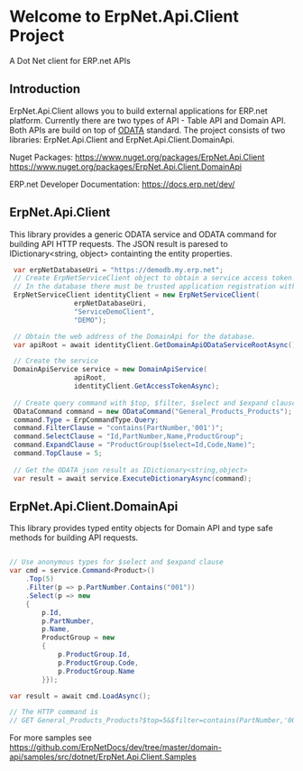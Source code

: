 # Welcome to ErpNet.Api.Client Project

A Dot Net client for ERP.net APIs

## Introduction
ErpNet.Api.Client allows you to build external applications for ERP.net platform. Currently there are two types of API - Table API and Domain API. Both APIs are build on top of [ODATA](http://odata.org) standard. The project consists of two libraries: ErpNet.Api.Client and ErpNet.Api.Client.DomainApi. 

Nuget Packages:
https://www.nuget.org/packages/ErpNet.Api.Client
https://www.nuget.org/packages/ErpNet.Api.Client.DomainApi

ERP.net Developer Documentation: 
https://docs.erp.net/dev/

## ErpNet.Api.Client
This library provides a generic ODATA service and ODATA command for building API HTTP requests. The JSON result is paresed to IDictionary<string, object> containting the entity properties.

```csharp
 var erpNetDatabaseUri = "https://demodb.my.erp.net";
 // Create ErpNetServiceClient object to obtain a service access token. 
 // In the database there must be trusted application registration with ApplicationUri: "ServiceDemoClient" and ApplcationSecretHash=Sha256("DEMO").
 ErpNetServiceClient identityClient = new ErpNetServiceClient(
                erpNetDatabaseUri,
                "ServiceDemoClient",
                "DEMO");

 // Obtain the web address of the DomainApi for the database.
 var apiRoot = await identityClient.GetDomainApiODataServiceRootAsync();

 // Create the service
 DomainApiService service = new DomainApiService(
                apiRoot,
                identityClient.GetAccessTokenAsync);
                
 // Create query command with $top, $filter, $select and $expand clauses.               
 ODataCommand command = new ODataCommand("General_Products_Products");
 command.Type = ErpCommandType.Query;
 command.FilterClause = "contains(PartNumber,'001')";
 command.SelectClause = "Id,PartNumber,Name,ProductGroup";
 command.ExpandClause = "ProductGroup($select=Id,Code,Name)";
 command.TopClause = 5;   
 
 // Get the ODATA json result as IDictionary<string,object>
 var result = await service.ExecuteDictionaryAsync(command);
```

## ErpNet.Api.Client.DomainApi
This library provides typed entity objects for Domain API and type safe methods for building API requests. 

```csharp

// Use anonymous types for $select and $expand clause
var cmd = service.Command<Product>()
    .Top(5)
    .Filter(p => p.PartNumber.Contains("001"))
    .Select(p => new 
    {
        p.Id, 
        p.PartNumber, 
        p.Name, 
        ProductGroup = new 
        { 
            p.ProductGroup.Id, 
            p.ProductGroup.Code, 
            p.ProductGroup.Name
        }});

var result = await cmd.LoadAsync();

// The HTTP command is 
// GET General_Products_Products?$top=5&$filter=contains(PartNumber,'001')&$select=Id,PartNumber,Name,ProductGroup&$expand=ProductGroup($select=Id,Code,Name)
```

For more samples see https://github.com/ErpNetDocs/dev/tree/master/domain-api/samples/src/dotnet/ErpNet.Api.Client.Samples
